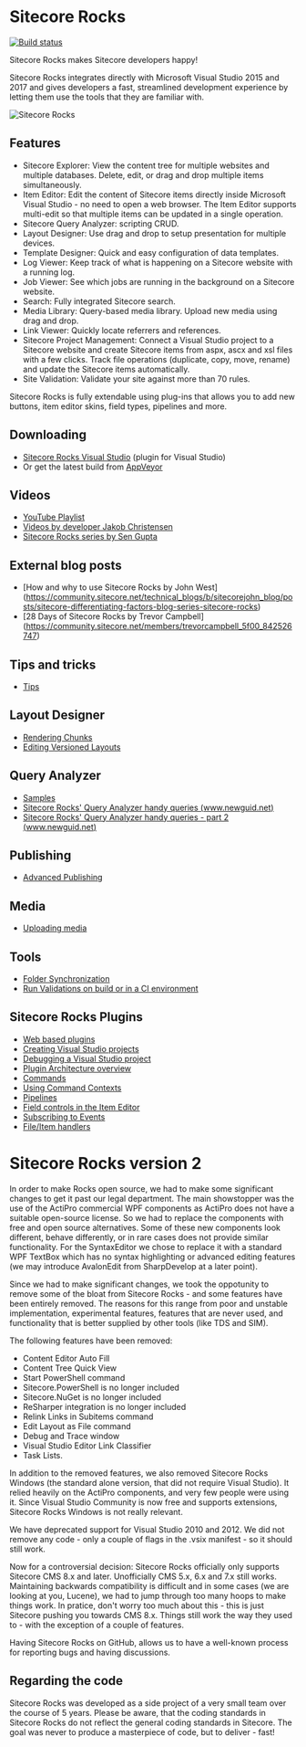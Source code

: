 
# Sitecore Rocks

[![Build status](https://ci.appveyor.com/api/projects/status/jd2v99onvbxg4v3v?svg=true)](https://ci.appveyor.com/project/nickwesselman/sitecore-rocks)

Sitecore Rocks makes Sitecore developers happy!

Sitecore Rocks integrates directly with Microsoft Visual Studio 2015 and 2017 
and gives developers a fast, streamlined development experience by letting them use the tools 
that they are familiar with. 

![Sitecore Rocks](https://jakobchristensen.gallerycdn.vsassets.io/extensions/jakobchristensen/sitecorerocks/2.1.86/1517567127404/148813/1/Readme1.png)

## Features

* Sitecore Explorer: View the content tree for multiple websites and multiple databases. Delete, edit, or drag and drop multiple items simultaneously.
* Item Editor: Edit the content of Sitecore items directly inside Microsoft Visual Studio - no need to open a web browser. The Item Editor supports multi-edit so that multiple items can be updated in a single operation. 
* Sitecore Query Analyzer: scripting CRUD.
* Layout Designer: Use drag and drop to setup presentation for multiple devices.
* Template Designer: Quick and easy configuration of data templates.
* Log Viewer: Keep track of what is happening on a Sitecore website with a running log.
* Job Viewer: See which jobs are running in the background on a Sitecore website.
* Search: Fully integrated Sitecore search.
* Media Library: Query-based media library. Upload new media using drag and drop.
* Link Viewer: Quickly locate referrers and references.
* Sitecore Project Management: Connect a Visual Studio project to a Sitecore website and create Sitecore items from aspx, ascx and xsl files with a few clicks. Track file operations (duplicate, copy, move, rename) and update the Sitecore items automatically.
* Site Validation: Validate your site against more than 70 rules.

Sitecore Rocks is fully extendable using plug-ins that allows you to add new buttons, item editor skins, field types, pipelines and more.

## Downloading
* [Sitecore Rocks Visual Studio](https://visualstudiogallery.msdn.microsoft.com/44a26c88-83a7-46f6-903c-5c59bcd3d35b) (plugin for Visual Studio)
* Or get the latest build from [AppVeyor](https://ci.appveyor.com/project/JakobChristensen/sitecore-rocks/build/artifacts)

## Videos
* [YouTube Playlist](https://www.youtube.com/view_play_list?p=2B8CA35C742803E4)
* [Videos by developer Jakob Christensen](https://www.youtube.com/playlist?list=PLWIbrolNZWfk2WZcNefluTlW0QQmrMj1q)
* [Sitecore Rocks series by Sen Gupta](https://www.youtube.com/watch?v=O4R7AbwotS0&list=PLFNs4m6IdelTc277XFzwxh2AaXC4bzyrg)

## External blog posts
* [How and why to use Sitecore Rocks by John West] (https://community.sitecore.net/technical_blogs/b/sitecorejohn_blog/posts/sitecore-differentiating-factors-blog-series-sitecore-rocks)
* [28 Days of Sitecore Rocks by Trevor Campbell] (https://community.sitecore.net/members/trevorcampbell_5f00_842526747)

## Tips and tricks
* [Tips](docs/Tips/Tips.md)

## Layout Designer
* [Rendering Chunks](docs/Layouts/RenderingChunks.md)
* [Editing Versioned Layouts](docs/Layouts/VersionedLayouts.md)

## Query Analyzer
* [Samples](docs/QueryAnalyzer/QueryAnalyzerSamples.md)
* [Sitecore Rocks' Query Analyzer handy queries (www.newguid.net)](http://www.newguid.net/sitecore/2012/sitecore-rocks-query-analyzer-handy-queries/)
* [Sitecore Rocks' Query Analyzer handy queries - part 2 (www.newguid.net)](http://www.newguid.net/uncategorized/2012/sitecore-rocks-query-analyzer-handy-queries-part-2/)

## Publishing
* [Advanced Publishing](docs/Publishing/AdvancedPublishing.md)

## Media
* [Uploading media](docs/Media/UploadingMedia.md)

## Tools
* [Folder Synchronization](docs/Tools/FolderSynchronization.md)
* [Run Validations on build or in a CI environment](docs/Tools/ConfigureBuildTask.md)

## Sitecore Rocks Plugins
* [Web based plugins](docs/Plugins/WebBasedPlugins.md)
* [Creating Visual Studio projects](docs/Plugins/CreatingVisualStudioProjects.md)
* [Debugging a Visual Studio project](docs/Plugins/DebuggingVisualStudioProject.md)
* [Plugin Architecture overview](docs/Plugins/PluginArchitecture.md)
* [Commands](docs/Plugins/Commands.md)
* [Using Command Contexts](docs/Plugins/CommandContexts.md)
* [Pipelines](docs/Plugins/Pipelines.md)
* [Field controls in the Item Editor](docs/Plugins/FieldControls.md)
* [Subscribing to Events](docs/Plugins/SubscribingToEvents.md)
* [File/Item handlers](docs/Plugins/FileItemHandlers.md)

# Sitecore Rocks version 2

In order to make Rocks open source, we had to make some significant changes to get it past our legal department.
The main showstopper was the use of the ActiPro commercial WPF components as ActiPro does not have a suitable open-source
license. So we had to replace the components with free and open source alternatives. Some of these new components 
look different, behave differently, or in rare cases does not provide similar functionality. For the SyntaxEditor 
we chose to replace it with a standard WPF TextBox which has no syntax highlighting or advanced editing features 
(we may introduce AvalonEdit from SharpDevelop at a later point). 

Since we had to make significant changes, we took the oppotunity to remove some of the bloat from Sitecore Rocks - and
some features have been entirely removed. The reasons for this range from poor and unstable implementation, 
experimental features, features that are never used, and functionality that is better supplied by other tools (like
TDS and SIM).

The following features have been removed:

* Content Editor Auto Fill
* Content Tree Quick View
* Start PowerShell command
* Sitecore.PowerShell is no longer included
* Sitecore.NuGet is no longer included
* ReSharper integration is no longer included
* Relink Links in Subitems command
* Edit Layout as File command
* Debug and Trace window
* Visual Studio Editor Link Classifier
* Task Lists.

In addition to the removed features, we also removed Sitecore Rocks Windows (the standard alone version, that did not
require Visual Studio). It relied heavily on the ActiPro components, and very few people were using it. Since 
Visual Studio Community is now free and supports extensions, Sitecore Rocks Windows is not really relevant.

We have deprecated support for Visual Studio 2010 and 2012. We did not remove any code - only a couple of flags in the
.vsix manifest - so it should still work.

Now for a controversial decision: Sitecore Rocks officially only supports Sitecore CMS 8.x and later. Unofficially 
CMS 5.x, 6.x and 7.x still works. Maintaining backwards compatibility is difficult and in some cases (we are 
looking at you, Lucene), we had to jump through too many hoops to make things work. In pratice, don't worry too 
much about this - this is just Sitecore pushing you towards CMS 8.x. Things still work the way they used to - 
with the exception of a couple of features.

Having Sitecore Rocks on GitHub, allows us to have a well-known process for reporting bugs and having discussions.

## Regarding the code
Sitecore Rocks was developed as a side project of a very small team over the course of 5 years. Please be aware, that
the coding standards in Sitecore Rocks do not reflect the general coding standards in Sitecore. The goal was never 
to produce a masterpiece of code, but to deliver - fast!
